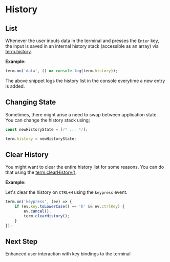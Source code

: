 # History

## List

Whenever the user inputs data in the terminal and presses the `Enter` key, the input is saved in an internal history stack (accessible as an array) via [term.history](../api/index.md#term-history).

**Example:** 

```js
term.on('data', () => console.log(term.history));
```

The above snippet logs the history list in the console everytime a new entry is added.

## Changing State

Sometimes, there might arise a need to swap between application state. You can change the history stack using;

```js
const newHistoryState = [/* ... */];

term.history = newHistoryState;
```

## Clear History

You might want to clear the entire history list for some reasons. You can do that using the [term.clearHistory()](../api/index.md#term-clearhistory).

**Example:**

Let's clear the history on `CTRL+H` using the `keypress` event.

```js
term.on('keypress', (ev) => {
    if (ev.key.toLowerCase() == 'h' && ev.ctrlKey) {
        ev.cancel();
        term.clearHistory();
    }
});
```

## Next Step

Enhanced user interaction with key bindings to the terminal